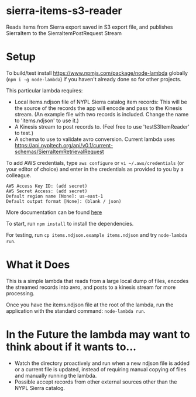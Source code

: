 # sierra-items-s3-reader
Reads items from Sierra export saved in S3 export file, and publishes SierraItem to the SierraItemPostRequest Stream

# Setup
To build/test install https://www.npmjs.com/package/node-lambda globally (`npm i -g node-lambda`) if you haven't already done so for other projects.

This particular lambda requires:

* Local items.ndjson file of NYPL Sierra catalog item records: This will be the source of the records the app will encode and pass to the Kinesis stream. (An example file with two records is included. Change the name to 'items.ndjson' to use it.)
* A Kinesis stream to post records to. (Feel free to use 'testS3ItemReader' to test.)
* A schema to use to validate avro conversion. Current lambda uses https://api.nypltech.org/api/v0.1/current-schemas/SierraItemRetrievalRequest

To add AWS credentials, type `aws configure` or `vi ~/.aws/credentials` (or your editor of choice) and enter in the credentials as provided to you by a colleague.  

```
AWS Access Key ID: (add secret)
AWS Secret Access: (add secret)
Default region name [None]: us-east-1
Default output format [None]: (blank / json)
```

More documentation can be found [here](https://docs.google.com/document/d/1RW47fDEvuIjUC-lJu_OFVylPQtyiX2OfjW_8QJpcm38/edit#)


To start, run `npm install` to install the dependencies.  

For testing, run `cp items.ndjson.example items.ndjson` and try `node-lambda run`.


# What it Does
This is a simple lambda that reads from a large local dump of files, encodes the streamed records into avro, and posts to a kinesis stream for more processing.

Once you have the items.ndjson file at the root of the lambda, run the application with the standard command: `node-lambda run`.

# In the Future the lambda may want to think about if it wants to...
* Watch the directory proactively and run when a new ndjson file is added or a current file is updated, instead of requiring manual copying of files and manually running the lambda.
* Possible accept records from other external sources other than the NYPL Sierra catalog.
